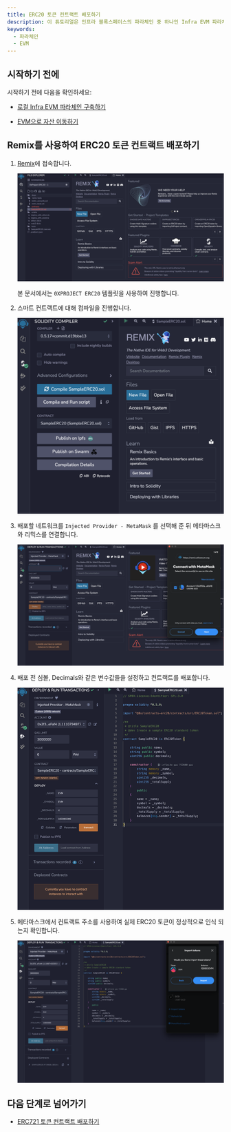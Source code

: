 ```yaml
---
title: ERC20 토큰 컨트랙트 배포하기
description: 이 튜토리얼은 인프라 블록스페이스의 파라체인 중 하나인 Infra EVM 파라체인에서 ERC20 토큰 컨트랙트를 배포하는 방법에 대해서 설명합니다.
keywords:
  - 파라체인
  - EVM
---
```


## 시작하기 전에

시작하기 전에 다음을 확인하세요:

- [로컬 Infra EVM 파라체인 구축하기](../../../service-chains/infra-evm-parachain.md)

- [EVM으로 자산 이동하기](./deposit-and-withdraw-token.md)

## Remix를 사용하여 ERC20 토큰 컨트랙트 배포하기

1. [Remix](https://remix.ethereum.org)에 접속합니다. 

    ![remix-main](/media/images/docs/infrablockchain/tutorials/service-chains/infra-evm-parachain/remix-main.png)

    본 문서에서는 `0XPROJECT ERC20` 템플릿을 사용하여 진행합니다.

2. 스마트 컨트랙트에 대해 컴파일을 진행합니다.

    ![remix-compile](/media/images/docs/infrablockchain/tutorials/service-chains/infra-evm-parachain/erc20-remix-compile.png)

3. 배포할 네트워크를 `Injected Provider - MetaMask` 를 선택해 준 뒤 메타마스크와 리믹스를 연결합니다.

    ![remix-inject-provider](/media/images/docs/infrablockchain/tutorials/service-chains/infra-evm-parachain/erc20-remix-inject-provider.png)

4. 배포 전 심볼, Decimals와 같은 변수값들을 설정하고 컨트랙트를 배포합니다.

    ![deploy-contract](/media/images/docs/infrablockchain/tutorials/service-chains/infra-evm-parachain/erc20-deploy-contract.png)

5. 메타마스크에서 컨트랙트 주소를 사용하여 실제 ERC20 토큰이 정상적으로 인식 되는지 확인합니다.

    ![remix-inject-provider](/media/images/docs/infrablockchain/tutorials/service-chains/infra-evm-parachain/erc20-token.png)

## 다음 단계로 넘어가기

- [ERC721 토큰 컨트랙트 배포하기](./deploy-erc721-contract.md)